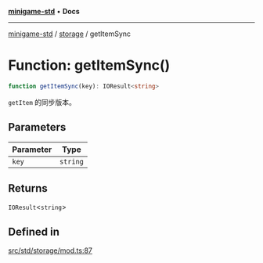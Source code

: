 [**minigame-std**](../../../README.md) • **Docs**

***

[minigame-std](../../../README.md) / [storage](../README.md) / getItemSync

# Function: getItemSync()

```ts
function getItemSync(key): IOResult<string>
```

`getItem` 的同步版本。

## Parameters

| Parameter | Type |
| ------ | ------ |
| `key` | `string` |

## Returns

`IOResult`\<`string`\>

## Defined in

[src/std/storage/mod.ts:87](https://github.com/JiangJie/minigame-std/blob/ffbed6cccc22260d9da27c221c59422568396e08/src/std/storage/mod.ts#L87)
